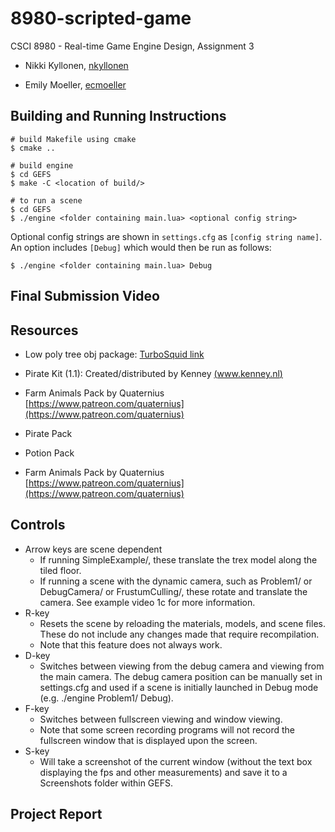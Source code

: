 # 8980-scripted-game
CSCI 8980 - Real-time Game Engine Design, Assignment 3
- Nikki Kyllonen, [nkyllonen](https://github.com/nkyllonen)

- Emily Moeller, [ecmoeller](https://github.com/ecmoeller)

## Building and Running Instructions
```
# build Makefile using cmake
$ cmake ..

# build engine
$ cd GEFS
$ make -C <location of build/>

# to run a scene
$ cd GEFS
$ ./engine <folder containing main.lua> <optional config string>
```

Optional config strings are shown in `settings.cfg` as `[config string name]`. An option includes `[Debug]` which would then be run as follows:
```
$ ./engine <folder containing main.lua> Debug
```

## Final Submission Video

## Resources
- Low poly tree obj package: [TurboSquid link](https://www.turbosquid.com/3d-models/blender-carrot-crystal-oak-tree-3d-model-1189852)

- Pirate Kit (1.1): Created/distributed by Kenney [(www.kenney.nl)](www.kenney.nl)

- Farm Animals Pack by Quaternius [https://www.patreon.com/quaternius](https://www.patreon.com/quaternius)

- Pirate Pack

- Potion Pack

- Farm Animals Pack by Quaternius [https://www.patreon.com/quaternius](https://www.patreon.com/quaternius)

## Controls
- Arrow keys are scene dependent
    - If running SimpleExample/, these translate the trex model along the tiled floor.
    - If running a scene with the dynamic camera, such as Problem1/ or DebugCamera/ or FrustumCulling/, these rotate and translate the camera. See example video 1c for more information.
- R-key
    - Resets the scene by reloading the materials, models, and scene files. These do not include any changes made that require recompilation.
    - Note that this feature does not always work.
- D-key
    - Switches between viewing from the debug camera and viewing from the main camera. The debug camera position can be manually set in settings.cfg and used if a scene is initially launched in Debug mode (e.g. ./engine Problem1/ Debug).
- F-key
    - Switches between fullscreen viewing and window viewing.
    - Note that some screen recording programs will not record the fullscreen window that is displayed upon the screen.
- S-key
    - Will take a screenshot of the current window (without the text box displaying the fps and other measurements) and save it to a Screenshots folder within GEFS.

## Project Report

